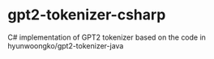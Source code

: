 # gpt2-tokenizer-csharp
C# implementation of GPT2 tokenizer based on the code in hyunwoongko/gpt2-tokenizer-java
